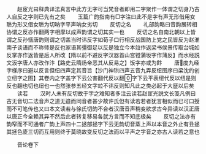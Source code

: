 <!-- { "loadSidebar": true } -->
　　赵宧光曰释典译法真言中此方无字可当梵音者即用二字聚作一体谓之切身乃古人自反之字则已先有之矣
　　玉篇广韵指南有□字注曰此不是字有声无形借用女聮为形又借女聮为切呐字平声呐女劣切
　　反切之名
　　礼部韵略曰音韵展转相协谓之反亦作翻两字相摩以成声韵谓之切其实一也
　　反切之名自南北朝以上皆谓之反孙愐唐韵则谓之切盖当时讳反字如荀子口行相反战国防上党之民皆反为赵淮南子谈语而不称师是反也家语其彊御足以反是独立今本竝作返梁书侯景传取台城如反掌亦作返皆是后人所改【隋以前不避反字汉器首山宫镫蒲坂字作蒲反】而水经説文汳字唐人亦改作汴【路史云隋炀帝恶其从反易之】饭字亦或为飰
　　唐度九经字様序曰避以反言但纽四声定其音旨【沙门神珙四声五音九弄反纽图序曰梁沈约创立纽字之图】其卷内之字盖字下云公害翻代反以翻字下云平表纽代反以纽是则反也翻也切也纽也一也然张参五经文字竝不讳反则知凡此之类必起于大歴以后矣
　　读若
　　汉时人未有反切故于字之难知者多注云读若赵宧光説文长笺凡例曰古无音切二法音声之道无邉而同音者甚少故许氏但有读若若者犹言相似而已可口授而不可笔传也又曰本文读若与徐氏切韵不合者汉唐音声稍变欲求古今异读以汉正唐以唐正今全赖其异不然后此者转复移易各就方言而不知底极矣
　　反切之法亦有韵窄而不可通者广韵上声四十二拯部拯字下云无韵切音蒸上声以本音之外止有丑拯其拯色庱三切而互用则终于莫晓故变反切之法而以平声之字音之亦古人读若之意也

　　音论卷下
